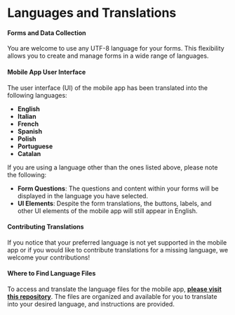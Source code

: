 # Languages and Translations

#### Forms and Data Collection

You are welcome to use any UTF-8 language for your forms. This flexibility allows you to create and manage forms in a wide range of languages.

#### Mobile App User Interface

The user interface (UI) of the mobile app has been translated into the following languages:

* **English**
* **Italian**
* **French**
* **Spanish**
* **Polish**
* **Portuguese**
* **Catalan**

If you are using a language other than the ones listed above, please note the following:

* **Form Questions**: The questions and content within your forms will be displayed in the language you have selected.
* **UI Elements**: Despite the form translations, the buttons, labels, and other UI elements of the mobile app will still appear in English.

#### Contributing Translations

If you notice that your preferred language is not yet supported in the mobile app or if you would like to contribute translations for a missing language, we welcome your contributions!&#x20;

#### Where to Find Language Files

To access and translate the language files for the mobile app, [**please visit this repository**](https://github.com/epicollect5/epicollect5-language-files). The files are organized and available for you to translate into your desired language, and instructions are provided.

